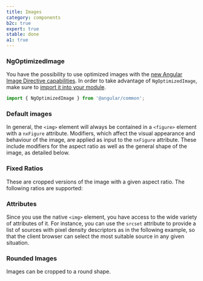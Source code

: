 ```yaml
---
title: Images
category: components
b2c: true
expert: true
stable: done
a1: true
---
```


### NgOptimizedImage

You have the possibility to use optimized images with the [new Angular Image Directive capabilities](https://developer.chrome.com/blog/angular-image-directive/). In order to take advantage of `NgOptimizedImage`, make sure to [import it into your module](https://angular.io/api/common/NgOptimizedImage#description).

```ts
import { NgOptimizedImage } from '@angular/common';
```


### Default images

In general, the `<img>` element will always be contained in a `<figure>` element with a `nxFigure` attribute. Modifiers, which affect the visual appearance and behaviour of the image, are applied as input to the `nxFigure` attribute. These include modifiers for the aspect ratio as well as the general shape of the image, as detailed below.

<!-- example(image-default) -->

### Fixed Ratios

These are cropped versions of the image with a given aspect ratio. The following ratios are supported:

<!-- example(image-fixed-ratios) -->

### Attributes

Since you use the native `<img>` element, you have access to the wide variety of attributes of it. For instance, you can use the `srcset` attribute to provide a list of sources with pixel density descriptors as in the following example, so that the client browser can select the most suitable source in any given situation.

<!-- example(image-attribute) -->

### Rounded Images

Images can be cropped to a round shape.

<!-- example(image-rounded) -->
